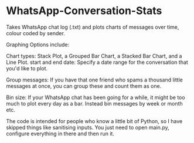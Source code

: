 # WhatsApp-Conversation-Stats
Takes WhatsApp chat log (.txt) and plots charts of messages over time, colour coded by sender.

Graphing Options include:

  Chart types: Stack Plot, a Grouped Bar Chart, a Stacked Bar Chart, and a Line Plot.
  start and end date: Specify a date range for the conversation that you'd like to plot.
  
  Group messages: If you have that one friend who spams a thousand little messages at once, you can group these and count them as one.
  
  Bin size: If your WhatsApp chat has been going for a while, it might be too much to plot every day as a bar. Instead bin messages by week or month etc.

The code is intended for people who know a little bit of Python, so I have skipped things like sanitising inputs. You just need to open main.py, configure everything in there and then run it.
